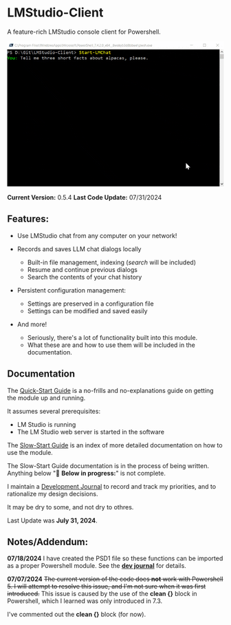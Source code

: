 # LMStudio-Client

A feature-rich LMStudio console client for Powershell.

![](/Docs/images/alpacas-prompt.gif)

**Current Version:** 0.5.4
**Last Code Update:** 07/31/2024

## Features:

- Use LMStudio chat from any computer on your network!

- Records and saves LLM chat dialogs locally
  - Built-in file management, indexing (*search* will be included)
  - Resume and continue previous dialogs
  - Search the contents of your chat history

- Persistent configuration management:
  - Settings are preserved in a configuration file
  - Settings can be modified and saved easily

- And more!
  - Seriously, there's a lot of functionality built into this module.
  - What these are and how to use them will be included in the documentation.


## Documentation

The [Quick-Start Guide](./Docs/Section/Quick-Start-Guide.md) is a no-frills and no-explanations guide on getting the module up and running.

It assumes several prerequisites:
- LM Studio is running 
- The LM Studio web server is started in the software

The [Slow-Start Guide](./Docs/Section/Slow-Start-Guide.md) is an index of more detailed documentation on how to use the module.

The Slow-Start Guide documentation is in the process of being written. Anything below "🚧 **Below in progress:**" is not complete.

I maintain a [Development Journal](./Docs/Dev-Journal.md) to record and track my priorities, and to rationalize my design decisions.

It may be dry to some, and not dry to othres.

Last Update was **July 31, 2024**.

## Notes/Addendum:

**07/18/2024** I have created the PSD1 file so these functions can be imported as a proper Powershell module. See the [**dev journal**](./Docs/Dev-Journal.md) for details.

**07/07/2024** ~~The current version of the code does **not** work with Powershell 5. I will attempt to resolve this issue, and I'm not sure when it was first introduced.~~ This issue is caused by the use of the **clean {}** block in Powershell, which I learned was only introduced in 7.3.

I've commented out the **clean {}** block (for now).